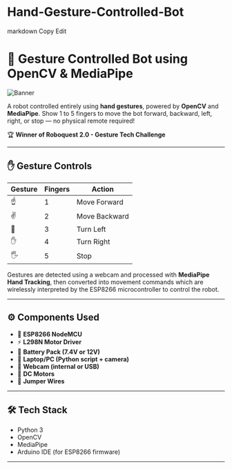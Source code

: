 # Hand-Gesture-Controlled-Bot

markdown
Copy
Edit
# 🤖 Gesture Controlled Bot using OpenCV & MediaPipe

![Banner](images/banner.jpg)

A robot controlled entirely using **hand gestures**, powered by **OpenCV** and **MediaPipe**. Show 1 to 5 fingers to move the bot forward, backward, left, right, or stop — no physical remote required!

🏆 **Winner of Roboquest 2.0 - Gesture Tech Challenge**  

---

## ✋ Gesture Controls

| Gesture | Fingers | Action         |
|---------|---------|----------------|
| ☝️       | 1       | Move Forward   |
| ✌️       | 2       | Move Backward  |
| 🤟      | 3       | Turn Left      |
| ✋       | 4       | Turn Right     |
| 🖐️       | 5       | Stop           |

Gestures are detected using a webcam and processed with **MediaPipe Hand Tracking**, then converted into movement commands which are wirelessly interpreted by the ESP8266 microcontroller to control the robot.

---

## ⚙️ Components Used

- 🔌 **ESP8266 NodeMCU**
- ⚡ **L298N Motor Driver**
- 🔋 **Battery Pack (7.4V or 12V)**
- 🧠 **Laptop/PC (Python script + camera)**
- 🎥 **Webcam (internal or USB)**
- 🔧 **DC Motors**
- 🧵 **Jumper Wires**

---

## 🛠️ Tech Stack

- Python 3
- OpenCV
- MediaPipe
- Arduino IDE (for ESP8266 firmware)

---



